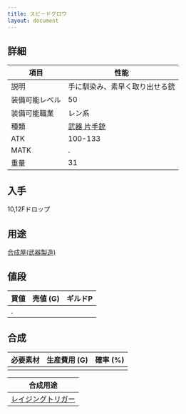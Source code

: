 ```yaml
---
title: スピードグロウ
layout: document
---
```

## 詳細


|項目|性能|
|---|---|
|説明|手に馴染み、素早く取り出せる銃|
|装備可能レベル|50|
|装備可能職業|レン系|
|種類|[武器 片手銃](武器(片手銃))|
|ATK|100-133|
|MATK|.|
|重量|31|

## 入手

10,12Fドロップ

## 用途

[合成屋(武器製造)](合成屋(武器製造))

## 値段


|買値|売値 (G)|ギルドP|
|---|---|---|
|.|||

## 合成


|必要素材|生産費用 (G)|確率 (%)|
|---|---|---|
||||


|合成用途|
|---|
|[レイジングトリガー](レイジングトリガー)|